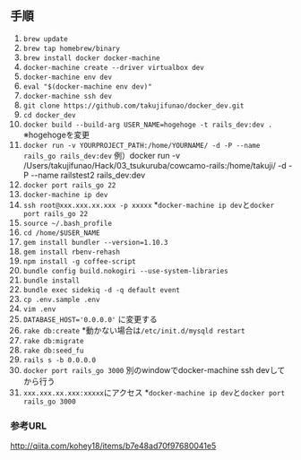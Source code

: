 ## 手順

1. `brew update`
1. `brew tap homebrew/binary`
1. `brew install docker docker-machine`
1. `docker-machine create --driver virtualbox dev`
1. `docker-machine env dev`
1. `eval "$(docker-machine env dev)"`
1. `docker-machine ssh dev`
1. `git clone https://github.com/takujifunao/docker_dev.git`
1. `cd docker_dev`
1. `docker build --build-arg USER_NAME=hogehoge -t rails_dev:dev .` ※hogehogeを変更
1. `docker run -v YOURPROJECT_PATH:/home/YOURNAME/ -d -P --name rails_go rails_dev:dev` 例）docker run -v /Users/takujifunao/Hack/03_tsukuruba/cowcamo-rails:/home/takuji/ -d -P --name railstest2 rails_dev:dev
1. `docker port rails_go 22`
1. `docker-machine ip dev`
1. `ssh root@xxx.xxx.xx.xxx -p xxxxx` *`docker-machine ip dev`と`docker port rails_go 22`
1. `source ~/.bash_profile`
1. `cd /home/$USER_NAME`
1. `gem install bundler --version=1.10.3`
1. `gem install rbenv-rehash`
1. `npm install -g coffee-script`
1. `bundle config build.nokogiri --use-system-libraries`
1. `bundle install`
1. `bundle exec sidekiq -d -q default event`
1. `cp .env.sample .env`
1. `vim .env`
1. `DATABASE_HOST='0.0.0.0'` に変更する
1. `rake db:create` *動かない場合は`/etc/init.d/mysqld restart`
1. `rake db:migrate`
1. `rake db:seed_fu`
1. `rails s -b 0.0.0.0`
1. `docker port rails_go 3000` 別のwindowでdocker-machine ssh devしてから行う
1. `xxx.xxx.xx.xxx:xxxxx`にアクセス *`docker-machine ip dev`と`docker port rails_go 3000`

### 参考URL

http://qiita.com/kohey18/items/b7e48ad70f97680041e5
